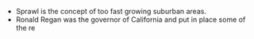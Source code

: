 - Sprawl is the concept of too fast growing suburban areas.
- Ronald Regan was the governor of California and put in place some of the re